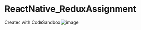 # ReactNative_ReduxAssignment
Created with CodeSandbox
![image](https://user-images.githubusercontent.com/99395955/223357644-21577225-f275-43fb-a7c7-4c2df6c364f3.png)
